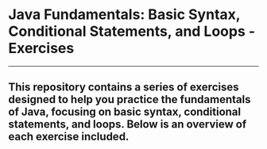 # Java Fundamentals: Basic Syntax, Conditional Statements, and Loops - Exercises
-----------------------------------------------------------------------------------------------------------------------------------------------------------------------------------------------------------------------
This repository contains a series of exercises designed to help you practice the fundamentals of Java, focusing on basic syntax, conditional statements, and loops. Below is an overview of each exercise included.
--------------------------------------------------------------------------------------------------------------------------------------------------------------------------------------------------------------------------

